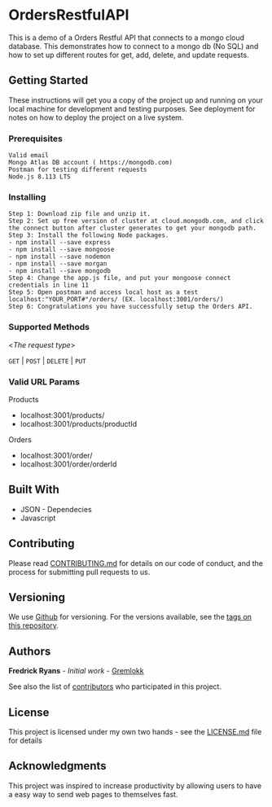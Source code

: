 # OrdersRestfulAPI

This is a demo of a Orders Restful API that connects to a mongo cloud database. This demonstrates how to connect to a mongo db (No SQL) and how to set up different routes for get, add, delete, and update requests.

## Getting Started

These instructions will get you a copy of the project up and running on your local machine for development and testing purposes. See deployment for notes on how to deploy the project on a live system.

### Prerequisites

```
Valid email
Mongo Atlas DB account ( https://mongodb.com)
Postman for testing different requests
Node.js 8.113 LTS
```

### Installing

```
Step 1: Download zip file and unzip it.
Step 2: Set up free version of cluster at cloud.mongodb.com, and click the connect button after cluster generates to get your mongodb path.
Step 3: Install the following Node packages.
- npm install --save express
- npm install --save mongoose
- npm install --save nodemon
- npm install --save morgan
- npm install --save mongodb 
Step 4: Change the app.js file, and put your mongoose connect credentials in line 11 
Step 5: Open postman and access local host as a test localhost:"YOUR_PORT#"/orders/ (EX. localhost:3001/orders/)
Step 6: Congratulations you have successfully setup the Orders API.
```

### Supported Methods
  
  <_The request type_>

  `GET` | `POST` | `DELETE` | `PUT`
  
### Valid URL Params

Products
* localhost:3001/products/
* localhost:3001/products/productId

Orders
* localhost:3001/order/
* localhost:3001/order/orderId

## Built With

* JSON - Dependecies 
* Javascript

## Contributing

Please read [CONTRIBUTING.md](https://github.com/gremlokk) for details on our code of conduct, and the process for submitting pull requests to us.

## Versioning

We use [Github](http://github.com) for versioning. For the versions available, see the [tags on this repository](https://github.com/your/project/tags). 

## Authors

**Fredrick Ryans** - *Initial work* - [Gremlokk](https://github.com/gremlokk)

See also the list of [contributors](https://github.com/your/project/contributors) who participated in this project.

## License

This project is licensed under my own two hands - see the [LICENSE.md](LICENSE.md) file for details

## Acknowledgments

This project was inspired to increase productivity by allowing users to have a easy way to send web pages to themselves fast.

